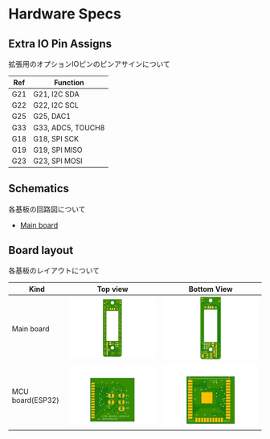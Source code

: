 # Hardware Specs

## Extra IO Pin Assigns

拡張用のオプションIOピンのピンアサインについて

| Ref |     Function      |
| --- | ----------------- |
| G21 | G21, I2C SDA      |
| G22 | G22, I2C SCL      |
| G25 | G25, DAC1         |
| G33 | G33, ADC5, TOUCH8 |
| G18 | G18, SPI SCK      |
| G19 | G19, SPI MISO     |
| G23 | G23, SPI MOSI     |

## Schematics

各基板の回路図について

- [Main board](./main-board-sch.pdf)

## Board layout

各基板のレイアウトについて

|       Kind       |           Top view           |           Bottom View           |
| ---------------- | ---------------------------- | ------------------------------- |
| Main board       | ![](./res/main-top.png)      | ![](./res/main-bottom.png)      |
| MCU board(ESP32) | ![](./res/mcu-esp32-top.png) | ![](./res/mcu-esp32-bottom.png) |